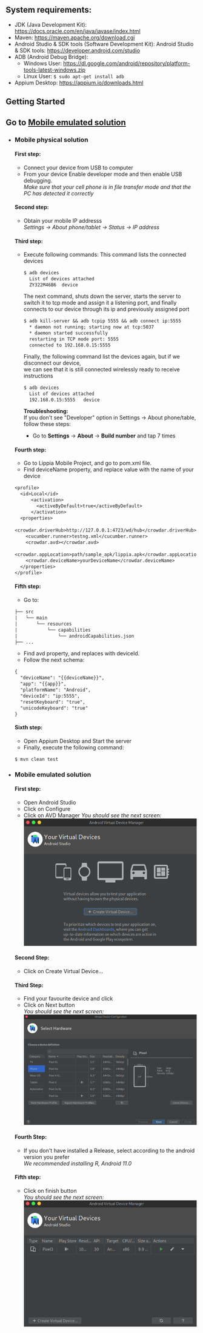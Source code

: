 ## System requirements:
+ JDK (Java Development Kit): https://docs.oracle.com/en/java/javase/index.html
+ Maven: https://maven.apache.org/download.cgi 
+ Android Studio & SDK tools (Software Development Kit): Android Studio & SDK tools: https://developer.android.com/studio
+ ADB (Android Debug Bridge): 
    - Windows User: https://dl.google.com/android/repository/platform-tools-latest-windows.zip
    - Linux User: ``$ sudo apt-get install adb``
+ Appium Desktop: https://appium.io/downloads.html

## Getting Started   

## Go to [Mobile emulated solution](#Mobile-emulated-solution)

- ### Mobile physical solution
  #### First step:
    - Connect your device from USB to computer
    - From your device
      Enable developer mode and then enable USB debugging.   
      _Make sure that your cell phone is in file transfer mode and that the PC has detected it correctly_   

  #### Second step:
    - Obtain your mobile IP addresss   
      _Settings -> About phone/tablet -> Status -> IP address_   
   
  #### Third step:
    - Execute following commands:
      This command lists the connected devices
      ```
      $ adb devices
        List of devices attached
        ZY322M46B6	device
      ``` 
      The next command, shuts down the server, starts the server to switch it to tcp mode and assign it   a listening port, and finally connects to our device through its ip and previously assigned port
      ```
      $ adb kill-server && adb tcpip 5555 && adb connect ip:5555
        * daemon not running; starting now at tcp:5037
        * daemon started successfully
        restarting in TCP mode port: 5555
        connected to 192.168.0.15:5555
      ```
      Finally, the following command list the devices again, but if we disconnect our device,    
      we can see that it is still connected wirelessly ready to receive instructions
      ```
      $ adb devices
        List of devices attached
        192.168.0.15:5555	device
      ```

      **Troubleshooting:**   
      If you don't see "Developer" option in Settings -> About phone/table, follow these steps:   
        - Go to **Settings** -> **About** -> **Build number** and tap 7 times   

  #### Fourth step:
    - Go to Lippia Mobile Project, and go to pom.xml file.
    - Find deviceName property, and replace value with the name of your device
    ```
    <profile>
      <id>Local</id>
          <activation>
            <activeByDefault>true</activeByDefault>
          </activation>
      <properties>
        <crowdar.driverHub>http://127.0.0.1:4723/wd/hub</crowdar.driverHub>
        <cucumber.runner>testng.xml</cucumber.runner>
        <crowdar.avd></crowdar.avd>
        <crowdar.appLocation>path/sample_apk/lippia.apk</crowdar.appLocation>
        <crowdar.deviceName>yourDeviceName</crowdar.deviceName>
      </properties>
    </profile>
    ```

  #### Fifth step:   
    - Go to:
    ```
    ├── src
    |   └── main
    |       └── resources
    |           └── capabilities
    |               └── androidCapabilities.json 
    ├── ...
    ```
    - Find avd property, and replaces with deviceId.   
    - Follow the next schema:
    ```
    {
      "deviceName": "{{deviceName}}",
      "app": "{{app}}",
      "platformName": "Android",
      "deviceId": "ip:5555",
      "resetKeyboard": "true",
      "unicodeKeyboard": "true"
    }
    ```

  #### Sixth step:
    - Open Appium Desktop and Start the server
    - Finally, execute the following command:   
    ```
    $ mvn clean test
    ```


- ### Mobile emulated solution
  #### First step:
    - Open Android Studio
    - Click on Configure
    - Click on AVD Manager
      _You should see the next screen:_
      ![AVD Manager screen](docs/img/AVDManagerMainScreen.png) 

  #### Second Step:
    - Click on Create Virtual Device...
  
  #### Third Step:
    - Find your favourite device and click
    - Click on Next button   
      _You should see the next screen:_   
      ![Virtual device configuration](docs/img/VirtualDeviceConfiguration.png)

  #### Fourth Step:
    - If you don't have installed a Release, select according to the android version you prefer   
    _We recommended installing R, Android 11.0_

  #### Fifth step:
    - Click on finish button   
      _You should see the next screen:_   
      ![Main Screen / Device installed](docs/img/AndroidVirtualDeviceManager.png)
  

